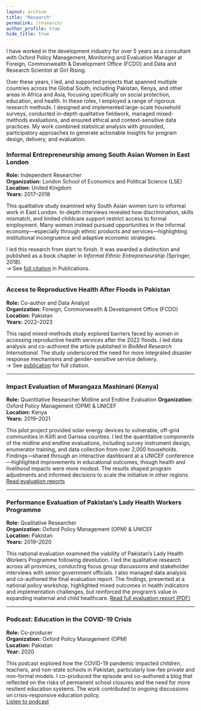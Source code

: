 ```yaml
---
layout: archive
title: "Research"
permalink: /research/
author_profile: true
hide_title: true
---
```


I have worked in the development industry for over 5 years as a consultant with Oxford Policy Management, Monitoring and Evaluation Manager at Foreign, Commonwealth & Development Office (FCDO) and Data and Research Scientist at Girl Rising. 

Over these years, I led, and supported projects that spanned multiple countries across the Global South, including Pakistan, Kenya, and other areas in Africa and Asia, focusing specifically on social protection, education, and health. In these roles, I employed a range of rigorous research methods. I designed and implemented large-scale household surveys, conducted in-depth qualitative fieldwork, managed mixed-methods evaluations, and ensured ethical and context-sensitive data practices. My work combined statistical analysis with grounded, participatory approaches to generate actionable insights for program design, delivery, and evaluation. 

###  Informal Entrepreneurship among South Asian Women in East London  
**Role:** Independent Researcher  
**Organization:** London School of Economics and Political Science (LSE)  
**Location:** United Kingdom  
**Years:** 2017–2018

This qualitative study examined why South Asian women turn to informal work in East London. In-depth interviews revealed how discrimination, skills mismatch, and limited childcare support restrict access to formal employment. Many women instead pursued opportunities in the informal economy—especially through ethnic products and services—highlighting institutional incongruence and adaptive economic strategies.

I led this research from start to finish. It was awarded a distinction and published as a book chapter in *Informal Ethnic Entrepreneurship* (Springer, 2018).  
→ See [full citation](/publications/#explaining-ethnic-minority-immigrant-women-s-motivation) in Publications.

---

###  Access to Reproductive Health After Floods in Pakistan  
**Role:** Co-author and Data Analyst  
**Organization:** Foreign, Commonwealth & Development Office (FCDO)  
**Location:** Pakistan  
**Years:** 2022–2023

This rapid mixed-methods study explored barriers faced by women in accessing reproductive health services after the 2022 floods. I led data analysis and co-authored the article published in *BioMed Research International*. The study underscored the need for more integrated disaster response mechanisms and gender-sensitive service delivery.  
→ See [publication](/publications/#understanding-challenges-women-face-in-flood-affected-areas) for full citation.

---

###  Impact Evaluation of Mwangaza Mashinani (Kenya)  
**Role:** Quantitative Researcher Midline and Endline Evaluation 
**Organization:** Oxford Policy Management (OPM) & UNICEF  
**Location:** Kenya  
**Years:** 2019–2021

This pilot project provided solar energy devices to vulnerable, off-grid communities in Kilifi and Garissa counties. I led the quantitative components of the midline and endline evaluations, including survey instrument design, enumerator training, and data collection from over 2,000 households. Findings—shared through an interactive dashboard at a UNICEF conference—highlighted improvements in educational outcomes, though health and livelihood impacts were more modest. The results shaped program adjustments and informed decisions to scale the initiative in other regions.
[Read evaluation reports](https://www.opml.co.uk/projects/assessing-a-cash-plus-approach-to-enhancing-clean-energy-access-in-kenya)


---

###  Performance Evaluation of Pakistan’s Lady Health Workers Programme  
**Role:** Qualitative Researcher  
**Organization:** Oxford Policy Management (OPM) & UNICEF  
**Location:** Pakistan  
**Years:** 2019–2020

This national evaluation examined the viability of Pakistan’s Lady Health Workers Programme following devolution. I led the qualitative research across all provinces, conducting focus group discussions and stakeholder interviews with senior government officials. I also managed data analysis and co-authored the final evaluation report. The findings, presented at a national policy workshop, highlighted mixed outcomes in health indicators and implementation challenges, but reinforced the program’s value in expanding maternal and child healthcare.
[Read full evaluation report (PDF)](https://www.unicef.org/pakistan/media/3096/file/Performance%20Evaluation%20Report%20-%20Lady%20Health%20Workers%20Programme%20in%20Pakistan.pdf)


---

###  Podcast: Education in the COVID-19 Crisis  
**Role:** Co-producer  
**Organization:** Oxford Policy Management (OPM)  
**Location:** Pakistan  
**Year:** 2020

This podcast explored how the COVID-19 pandemic impacted children, teachers, and non-state schools in Pakistan, particularly low-fee private and non-formal models. I co-produced the episode and co-authored a blog that reflected on the risks of permanent school closures and the need for more resilient education systems. The work contributed to ongoing discussions on crisis-responsive education policy.  
[Listen to podcast](https://www.opml.co.uk/insights/podcast-how-has-covid-19-affected-children-and-teachers-non-state-schools-pakistan)
